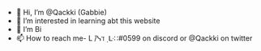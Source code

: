 - 👋 Hi, I’m @Qackki (Gabbie)
- 👀 I’m interested in learning abt this website
- 💞️ I’m Bi
- 📫 How to reach me- L ̇/ᓭℸ ̣ ᒷ∷#0599 on discord or @Qackki on twitter

<!---
Qackki/Gabbie is a ✨ special ✨ repository because its `README.md` (this file) appears on your GitHub profile.
You can click the Preview link to take a look at your changes.
--->
